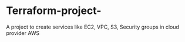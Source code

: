 # Terraform-project-
A project to create services like  EC2, VPC, S3, Security groups in cloud provider AWS
